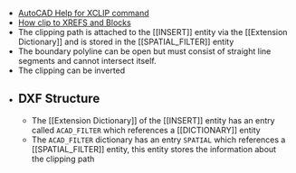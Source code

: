 - [AutoCAD Help for XCLIP command](https://help.autodesk.com/view/ACD/2022/ENU/?guid=GUID-104EDB9F-F025-4F67-B5C9-B3F174CFE2F3)
- [How clip to XREFS and Blocks](https://www.autodesk.com/blogs/autocad/how-to-use-the-xclip-command-for-clipping-boundaries-with-xrefs-and-blocks-tuesday-tips-with-brandon/)
- The clipping path is attached to the [[INSERT]] entity via the [[Extension Dictionary]] and is stored in the [[SPATIAL_FILTER]] entity
- The boundary  polyline can be open but must consist of straight line segments and cannot intersect itself.
- The clipping can be inverted
- ## DXF Structure
	- The [[Extension Dictionary]] of the [[INSERT]] entity has an entry called `ACAD_FILTER` which references a [[DICTIONARY]] entity
	- The `ACAD_FILTER` dictionary has an entry `SPATIAL` which references a [[SPATIAL_FILTER]] entity, this entity stores the information about the clipping path